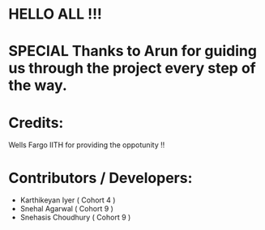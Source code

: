 # HELLO ALL !!!

# SPECIAL Thanks to Arun for guiding us through the project every step of the way.

# Credits:
Wells Fargo IITH for providing the oppotunity !!

# Contributors / Developers:
* Karthikeyan Iyer 	( Cohort 4 )
* Snehal Agarwal		( Cohort 9 )
* Snehasis Choudhury	( Cohort 9 )
